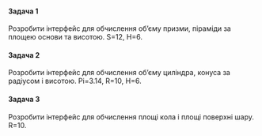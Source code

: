 #### Задача 1
Розробити інтерфейс для обчислення об’єму призми, піраміди за площею основи та висотою. S=12, H=6.
#### Задача 2
Розробити інтерфейс для обчислення об’єму циліндра, конуса за радіусом і висотою. Pi=3.14, R=10, H=6.
#### Задача 3
Розробити інтерфейс для обчислення площі кола і площі поверхні шару. R=10.